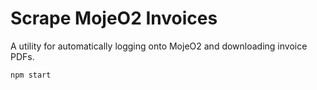 # Scrape MojeO2 Invoices

A utility for automatically logging onto MojeO2 and downloading invoice PDFs.

`npm start`
